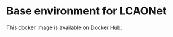 # Base environment for LCAONet

This docker image is available on [Docker Hub](https://hub.docker.com/r/ken2403/lcaonet-base).
